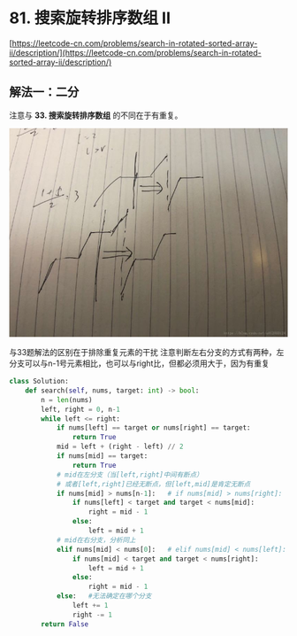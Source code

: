 # 81. 搜索旋转排序数组 II

[https://leetcode-cn.com/problems/search-in-rotated-sorted-array-ii/description/](https://leetcode-cn.com/problems/search-in-rotated-sorted-array-ii/description/)

## 解法一：二分

注意与 **33. 搜索旋转排序数组** 的不同在于有重复。

![](../.gitbook/assets/20180701220932376.jpeg)

与33题解法的区别在于排除重复元素的干扰
注意判断左右分支的方式有两种，左分支可以与n-1号元素相比，也可以与right比，但都必须用大于，因为有重复
```python
class Solution:
    def search(self, nums, target: int) -> bool:
        n = len(nums)
        left, right = 0, n-1
        while left <= right:
            if nums[left] == target or nums[right] == target:
                return True
            mid = left + (right - left) // 2
            if nums[mid] == target:
                return True
            # mid在左分支（当[left,right]中间有断点）
            # 或者[left,right]已经无断点，但[left,mid]是肯定无断点
            if nums[mid] > nums[n-1]:   # if nums[mid] > nums[right]:
                if nums[left] < target and target < nums[mid]:
                    right = mid - 1
                else:
                    left = mid + 1
            # mid在右分支，分析同上
            elif nums[mid] < nums[0]:   # elif nums[mid] < nums[left]:
                if nums[mid] < target and target < nums[right]:
                    left = mid + 1
                else:
                    right = mid - 1
            else:   #无法确定在哪个分支
                left += 1
                right -= 1
        return False
```

